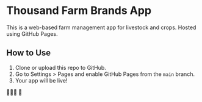 # Thousand Farm Brands App

This is a web-based farm management app for livestock and crops. Hosted using GitHub Pages.

## How to Use

1. Clone or upload this repo to GitHub.
2. Go to Settings > Pages and enable GitHub Pages from the `main` branch.
3. Your app will be live!

🐄🐖🐓 🌽
